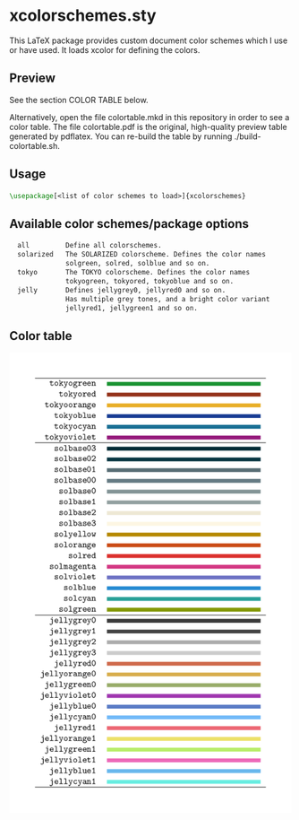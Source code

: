 xcolorschemes.sty
=================

This LaTeX package provides custom document color schemes which I use or
have used. It loads xcolor for defining the colors.

Preview
-------

See the section COLOR TABLE below.

Alternatively, open the file colortable.mkd in this repository in order
to see a color table. The file colortable.pdf is the original,
high-quality preview table generated by pdflatex. You can re-build the
table by running ./build-colortable.sh.

Usage
-----

```tex
\usepackage[<list of color schemes to load>]{xcolorschemes}
```

Available color schemes/package options
---------------------------------------

```
  all         Define all colorschemes.
  solarized   The SOLARIZED colorscheme. Defines the color names
              solgreen, solred, solblue and so on.
  tokyo       The TOKYO colorscheme. Defines the color names
              tokyogreen, tokyored, tokyoblue and so on.
  jelly       Defines jellygrey0, jellyred0 and so on.
              Has multiple grey tones, and a bright color variant
              jellyred1, jellygreen1 and so on.
```

Color table
-----------

![Color scheme preview](https://raw.githubusercontent.com/2ion/xcolorschemes.sty/master/colortable.png)

